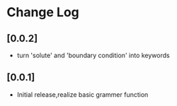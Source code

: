 # Change Log

## [0.0.2]

- turn 'solute' and 'boundary condition' into keywords

## [0.0.1]

- Initial release,realize basic grammer function